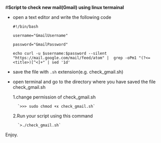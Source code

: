 #**Script to check new mail(Gmail) using linux termainal**
* open a text editor and write the following code 
	
	`#!/bin/bash`

	`username="GmailUsername"`
	
	`password="GmailPassword"`
	
	`echo curl -u $username:$password --silent "https://mail.google.com/mail/feed/atom" |  grep -oPm1 "(?<=<title>)[^<]+" | sed '1d'`
	

* save the file with `.sh` extension(e.g. check_gmail.sh)
* open terminal and go to the directory where you have saved the file check_gmail.sh
	
	1.change permission of check_gmail.sh 
		
		`>>> sudo chmod +x check_gmail.sh`

	2.Run your script using this command
		
		`>./check_gmail.sh`

Enjoy.

